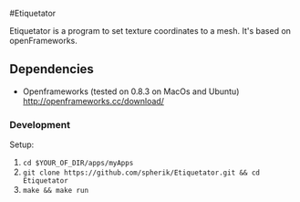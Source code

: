 #Etiquetator

Etiquetator is a program to set texture coordinates to a mesh. It's based on openFrameworks. 

## Dependencies 

* Openframeworks (tested on 0.8.3 on MacOs and Ubuntu) http://openframeworks.cc/download/ 

### Development

Setup:

1. `cd $YOUR_OF_DIR/apps/myApps`
1. `git clone https://github.com/spherik/Etiquetator.git && cd Etiquetator`
1. `make && make run`



